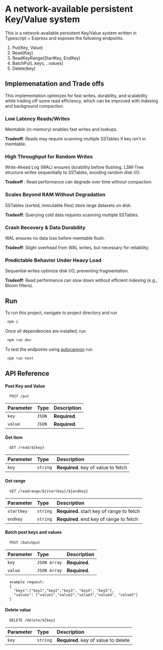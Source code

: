 
# A network-available persistent Key/Value system

 
This is a network-available persistent Key/Value system written in Typescript + Express and exposes the following endpoints.

1. Put(Key, Value)
2. Read(Key)
3. ReadKeyRange(StartKey, EndKey)
4. BatchPut(..keys, ..values)
5. Delete(key)


## Implemenatation and Trade offs
This implementation optimizes for fast writes, durability, and scalability while trading off some read efficiency, which can be improved with indexing and background compaction. 
### Low Latency Reads/Writes 
Memtable (in-memory) enables fast writes and lookups.

**Tradeoff**: Reads may require scanning multiple SSTables if key isn't in memtable.

### High Throughput for Random Writes 

Write-Ahead Log (WAL) ensures durability before flushing.
LSM-Tree structure writes sequentially to SSTables, avoiding random disk I/O.

**Tradeoff** : Read performance can degrade over time without compaction.
### Scales Beyond RAM Without Degradation 

SSTables (sorted, immutable files) store large datasets on disk.

**Tradeoff**: Querying cold data requires scanning multiple SSTables.
### Crash Recovery & Data Durability 

WAL ensures no data loss before memtable flush.

**Tradeoff**: Slight overhead from WAL writes, but necessary for reliability.
### Predictable Behavior Under Heavy Load 

Sequential writes optimize disk I/O, preventing fragmentation.

**Tradeoff**: Read performance can slow down without efficient indexing (e.g., Bloom filters).

## Run

To run this project, navigate to project directory and run

```bash
 npm i
```

Once all dependencies are installed, run  

```bash
 npm run dev
```
To test the endpoints using [autocannon](https://github.com/mcollina/autocannon) run 

```bash
 npm run test
```


## API Reference

#### Post Key and Value

```http
  POST /put
```

| Parameter | Type     | Description                |
| :-------- | :------- | :------------------------- |
| `key` | `JSON` | **Required**.  |
| `value` | `JSON` | **Required**. |

#### Get item

```http
  GET /read/${key}
```

| Parameter | Type     | Description                       |
| :-------- | :------- | :-------------------------------- |
| `key`      | `string` | **Required**. key of value to fetch |


#### Get range

```http
  GET /readrange/${startkey}/${endkey}
```

| Parameter | Type     | Description                       |
| :-------- | :------- | :-------------------------------- |
| `startkey`      | `string` | **Required**. start key of range to fetch |
| `endkey`      | `string` | **Required**. end key of range to fetch |


#### Batch post keys and values

```http
  POST /batchput
```

| Parameter | Type     | Description                |
| :-------- | :------- | :------------------------- |
| `key` | `JSON Array` | **Required**.  |
| `value` | `JSON Array` | **Required**. |


```
  example request:
  {
    "keys":["key1","key2","key3", "key4", "key5"],
    "values": ["value1","value2","value3","value4", "value5"]
  }
```

#### Delete value

```http
  DELETE /delete/${key}
```

| Parameter | Type     | Description                       |
| :-------- | :------- | :-------------------------------- |
| `key`      | `string` | **Required**. key of value to delete |

